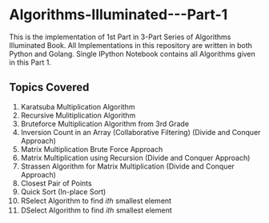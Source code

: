 # Algorithms-Illuminated---Part-1
This is the implementation of 1st Part in 3-Part Series of Algorithms Illuminated Book. All Implementations in this repository are written in both Python and Golang. Single IPython Notebook contains all Algorithms given in this Part 1.

## Topics Covered
1. Karatsuba Multiplication Algorithm
2. Recursive Mulitiplication Algorithm
3. Bruteforce Multiplication Algorithm from 3rd Grade
4. Inversion Count in an Array (Collaborative Filtering) (Divide and Conquer Approach)
5. Matrix Multiplication Brute Force Approach
6. Matrix Multiplication using Recursion (Divide and Conquer Approach)
7. Strassen Algorithm for Matrix Multiplication (Divide and Conquer Approach)
8. Closest Pair of Points
9. Quick Sort (In-place Sort)
10. RSelect Algorithm to find  𝑖𝑡ℎ  smallest element
11. DSelect Algorithm to find  𝑖𝑡ℎ  smallest element
